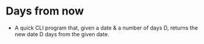 # Days from now
- A quick CLI program that, given a date & a number of days D, returns the new date D days from the given date.
